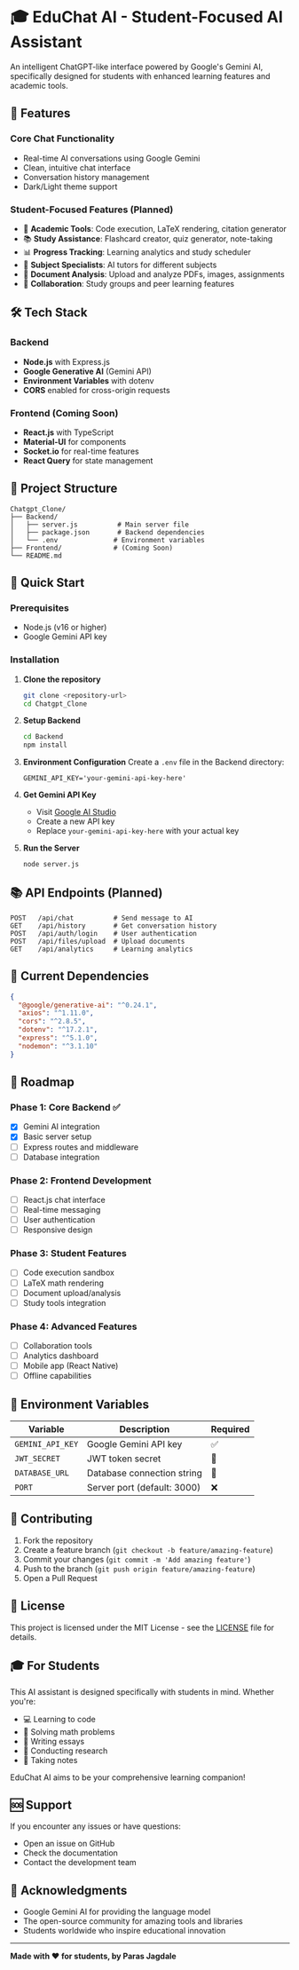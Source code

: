 # 🎓 EduChat AI - Student-Focused AI Assistant

An intelligent ChatGPT-like interface powered by Google's Gemini AI, specifically designed for students with enhanced learning features and academic tools.

## 🌟 Features

### Core Chat Functionality
- Real-time AI conversations using Google Gemini
- Clean, intuitive chat interface
- Conversation history management
- Dark/Light theme support

### Student-Focused Features (Planned)
- 📝 **Academic Tools**: Code execution, LaTeX rendering, citation generator
- 📚 **Study Assistance**: Flashcard creator, quiz generator, note-taking
- 📊 **Progress Tracking**: Learning analytics and study scheduler
- 🔬 **Subject Specialists**: AI tutors for different subjects
- 📄 **Document Analysis**: Upload and analyze PDFs, images, assignments
- 👥 **Collaboration**: Study groups and peer learning features

## 🛠️ Tech Stack

### Backend
- **Node.js** with Express.js
- **Google Generative AI** (Gemini API)
- **Environment Variables** with dotenv
- **CORS** enabled for cross-origin requests

### Frontend (Coming Soon)
- **React.js** with TypeScript
- **Material-UI** for components
- **Socket.io** for real-time features
- **React Query** for state management

## 📁 Project Structure

```
Chatgpt_Clone/
├── Backend/
│   ├── server.js          # Main server file
│   ├── package.json       # Backend dependencies
│   └── .env              # Environment variables
├── Frontend/             # (Coming Soon)
└── README.md
```

## 🚀 Quick Start

### Prerequisites
- Node.js (v16 or higher)
- Google Gemini API key

### Installation

1. **Clone the repository**
   ```bash
   git clone <repository-url>
   cd Chatgpt_Clone
   ```

2. **Setup Backend**
   ```bash
   cd Backend
   npm install
   ```

3. **Environment Configuration**
   Create a `.env` file in the Backend directory:
   ```env
   GEMINI_API_KEY='your-gemini-api-key-here'
   ```

4. **Get Gemini API Key**
   - Visit [Google AI Studio](https://makersuite.google.com/app/apikey)
   - Create a new API key
   - Replace `your-gemini-api-key-here` with your actual key

5. **Run the Server**
   ```bash
   node server.js
   ```

## 📚 API Endpoints (Planned)

```
POST   /api/chat          # Send message to AI
GET    /api/history       # Get conversation history
POST   /api/auth/login    # User authentication
POST   /api/files/upload  # Upload documents
GET    /api/analytics     # Learning analytics
```

## 🔧 Current Dependencies

```json
{
  "@google/generative-ai": "^0.24.1",
  "axios": "^1.11.0",
  "cors": "^2.8.5",
  "dotenv": "^17.2.1",
  "express": "^5.1.0",
  "nodemon": "^3.1.10"
}
```

## 🎯 Roadmap

### Phase 1: Core Backend ✅
- [x] Gemini AI integration
- [x] Basic server setup
- [ ] Express routes and middleware
- [ ] Database integration

### Phase 2: Frontend Development
- [ ] React.js chat interface
- [ ] Real-time messaging
- [ ] User authentication
- [ ] Responsive design

### Phase 3: Student Features
- [ ] Code execution sandbox
- [ ] LaTeX math rendering
- [ ] Document upload/analysis
- [ ] Study tools integration

### Phase 4: Advanced Features
- [ ] Collaboration tools
- [ ] Analytics dashboard
- [ ] Mobile app (React Native)
- [ ] Offline capabilities

## 🔐 Environment Variables

| Variable | Description | Required |
|----------|-------------|----------|
| `GEMINI_API_KEY` | Google Gemini API key | ✅ |
| `JWT_SECRET` | JWT token secret | 🔄 |
| `DATABASE_URL` | Database connection string | 🔄 |
| `PORT` | Server port (default: 3000) | ❌ |

## 🤝 Contributing

1. Fork the repository
2. Create a feature branch (`git checkout -b feature/amazing-feature`)
3. Commit your changes (`git commit -m 'Add amazing feature'`)
4. Push to the branch (`git push origin feature/amazing-feature`)
5. Open a Pull Request

## 📄 License

This project is licensed under the MIT License - see the [LICENSE](LICENSE) file for details.

## 🎓 For Students

This AI assistant is designed specifically with students in mind. Whether you're:
- 💻 Learning to code
- 📐 Solving math problems  
- 📖 Writing essays
- 🔬 Conducting research
- 📝 Taking notes

EduChat AI aims to be your comprehensive learning companion!

## 🆘 Support

If you encounter any issues or have questions:
- Open an issue on GitHub
- Check the documentation
- Contact the development team

## 🙏 Acknowledgments

- Google Gemini AI for providing the language model
- The open-source community for amazing tools and libraries
- Students worldwide who inspire educational innovation

---

**Made with ❤️ for students, by Paras Jagdale**

